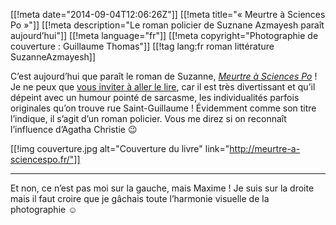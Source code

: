 [[!meta date="2014-09-04T12:06:26Z"]]
[[!meta title="« Meurtre à Sciences Po »"]]
[[!meta description="Le roman policier de Suznane Azmayesh paraît aujourd’hui"]]
[[!meta language="fr"]]
[[!meta copyright="Photographie de couverture : Guillaume Thomas"]]
[[!tag lang:fr roman littérature SuzanneAzmayesh]]

C’est aujourd’hui que paraît le roman de Suzanne, [*Meurtre à Sciences Po*][masp] ! Je ne peux que [vous inviter à aller le lire][mollat], car il est très divertissant et qu’il dépeint avec un humour pointé de sarcasme, les individualités parfois originales qu’on trouve rue Saint-Guillaume ! Évidemment comme son titre l’indique, il s’agit d’un roman policier. Vous me direz si on reconnaît l’influence d’Agatha Christie 😉

[[!img couverture.jpg alt="Couverture du livre" link="http://meurtre-a-sciencespo.fr/"]]

[masp]: http://meurtre-a-sciencespo.fr
[mollat]: http://www.mollat.com/livres/suzanne-azmayesh-meurtre-sciences-po-9782825144268.html

* * *

Et non, ce n’est pas moi sur la gauche, mais Maxime ! Je suis sur la droite mais il faut croire que je gâchais toute l’harmonie visuelle de la photographie ☺ 
